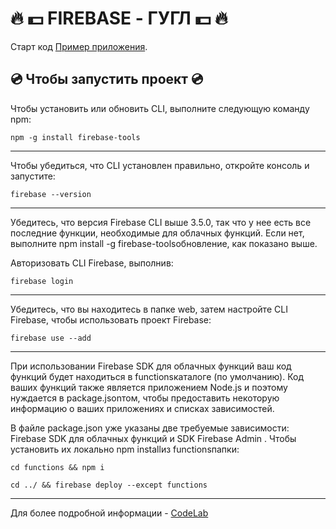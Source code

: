 # 🔥 💵 FIREBASE - ГУГЛ 💵 🔥

Старт код [Пример приложения](https://codelabs.developers.google.com/codelabs/firebase-web/).

## 💿 Чтобы запустить проект 💿

Чтобы установить или обновить CLI, выполните следующую команду npm:

`npm -g install firebase-tools`

***

Чтобы убедиться, что CLI установлен правильно, откройте консоль и запустите:

`firebase --version`

***

Убедитесь, что версия Firebase CLI выше 3.5.0, так что у нее есть все последние функции, необходимые для облачных функций. Если нет, выполните npm install -g firebase-toolsобновление, как показано выше.

Авторизовать CLI Firebase, выполнив:

`firebase login`

***

Убедитесь, что вы находитесь в папке web, затем настройте CLI Firebase, чтобы использовать проект Firebase:

`firebase use --add`

***

При использовании Firebase SDK для облачных функций ваш код функций будет находиться в functionsкаталоге (по умолчанию). Код ваших функций также является приложением Node.js и поэтому нуждается в package.jsonтом, чтобы предоставить некоторую информацию о ваших приложениях и списках зависимостей.

В файле package.json уже указаны две требуемые зависимости: Firebase SDK для облачных функций и SDK Firebase Admin . Чтобы установить их локально npm installиз functionsпапки:

`cd functions && npm i`

`cd ../ && firebase deploy --except functions`

***

Для более подробной информации - [CodeLab](https://codelabs.developers.google.com/codelabs/firebase-cloud-functions/#0)
